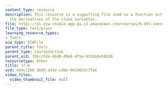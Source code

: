 ```yaml
---
content_type: resource
description: This resource is a supporting file used as a function script that generates
  the derivatives of the state variables.
file: https://ol-ocw-studio-app-qa.s3.amazonaws.com/courses/6-691-seminar-in-electric-power-systems-spring-2006/e04cc2bb3b05e41ecdbb0d14833c7fb6_sf.m
file_type: text/plain
learning_resource_types:
- Tools
ocw_type: OCWFile
parent_title: Tools
parent_type: CourseSection
parent_uid: f0bcc934-88d8-d9e9-4f5a-b32418e58d28
resourcetype: Other
title: sf.m
uid: e04cc2bb-3b05-e41e-cdbb-0d14833c7fb6
video_files:
  video_thumbnail_file: null
---
```

